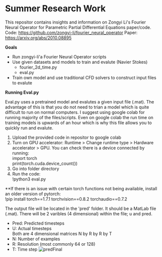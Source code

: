 # Summer Research Work

This repositor contains insights and information on Zongyi Li's Fourier Neural Operator for Parametric Partial Differential Equations paper/code. Code: https://github.com/zongyi-li/fourier_neural_operator Paper: https://arxiv.org/abs/2010.08895

**Goals**
- Run zongyi-li'a Fourier Neural Operator scripts
- Use given datasets and models to train and evalute (Navier Stokes)
  -  fourier_2d_time.py
  -  eval.py
-  Train own model and use traditional CFD solvers to construct input files to evalute

**Running Eval.py**

Eval.py uses a pretrained model and evalutes a given input file (.mat). The advantage of this is that you do not need to trian a model which is quite difficult to run on normal computers. I suggest using google colab for running majority of the files/scripts. Even on google colab the run time on training models is upwards of an hour which is why this file allows you to quickly run and evalute.
1. Upload the provided code in repositor to google colab
2. Turn on GPU accelerator: Runtime > Change runtime type > Hardware accelerator > GPU. You can check there is a device connected by running:  
import torch  
print(torch.cuda.device_count())
3. Go into folder directory
4. Run the code:  
!python3 eval.py

**If there is an issue with certain torch functions not being available, install an older version of pytorch:  
!pip install torch==1.7.1 torchvision==0.8.2 torchaudio==0.7.2

The output file will be located in the 'pred' folder. It should be a MatLab file (.mat). There will be 2 varibles (4 dimensional) within the file; u and pred.
- Pred: Predicted timesteps
- U: Actual timesteps  
Both are 4 dimensional matrices N by R by R by T
- N: Number of examples
- R: Resolution (most commonly 64 or 128)
- T: Time step
![predFinal](https://user-images.githubusercontent.com/57377860/129657092-1075e9ce-c7b5-4216-abd9-2b81373c155c.gif)
